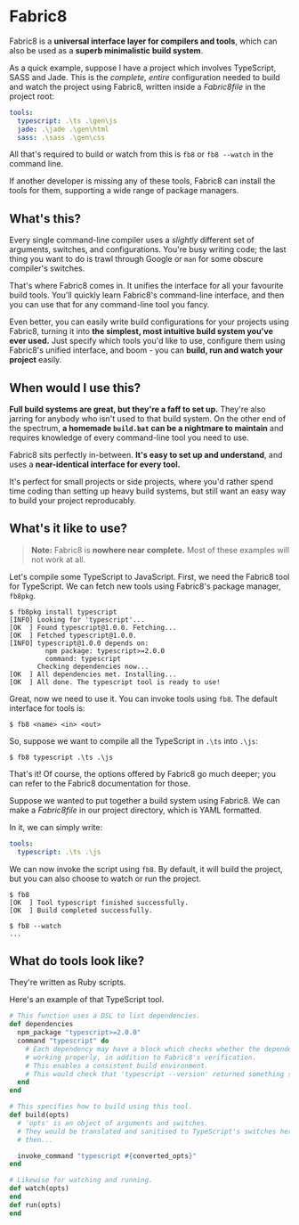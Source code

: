 # Fabric8
Fabric8 is a **universal interface layer for compilers and tools**, which can
also be used as a **superb minimalistic build system**.

As a quick example, suppose I have a project which involves TypeScript, SASS
and Jade. This is the *complete, entire* configuration needed to build and
watch the project using Fabric8, written inside a *Fabric8file* in the
project root:

```yaml
tools:
  typescript: .\ts .\gen\js
  jade: .\jade .\gen\html
  sass: .\sass .\gen\css
```

All that's required to build or watch from this is `fb8` or `fb8 --watch` in
the command line.

If another developer is missing any of these tools, Fabric8 can install the 
tools for them, supporting a wide range of package managers.

## What's this?

Every single command-line compiler uses a *slightly* different set of arguments,
switches, and configurations. You're busy writing code; the last thing you
want to do is trawl through Google or `man` for some obscure compiler's
switches.

That's where Fabric8 comes in. It unifies the interface for all your favourite
build tools. You'll quickly learn Fabric8's command-line interface, and then
you can use that for any command-line tool you fancy. 

Even better, you can easily write build configurations for your projects using
Fabric8, turning it into 
**the simplest, most intuitive build system you've ever used.** Just specify
which tools you'd like to use, configure them using Fabric8's unified interface,
and boom - you can **build, run and watch your project** easily.

## When would I use this?

**Full build systems are great, but they're a faff to set up.** They're
also jarring for anybody who isn't used to that build system. On the other
end of the spectrum, **a homemade `build.bat` can be a nightmare to maintain**
and requires knowledge of every command-line tool you need to use.

Fabric8 sits perfectly in-between. **It's easy to set up and understand**,
and uses a **near-identical interface for every tool.** 

It's perfect for small projects or side projects, where you'd rather spend time
coding than setting up heavy build systems, but still want an easy way to build
your project reproducably.

## What's it like to use?

> **Note:** Fabric8 is **nowhere near complete.** Most of these examples
> will not work at all.

Let's compile some TypeScript to JavaScript. First, we need the Fabric8 
tool for TypeScript. We can fetch new tools using Fabric8's package manager, 
`fb8pkg`.

```
$ fb8pkg install typescript
[INFO] Looking for 'typescript'...
[OK  ] Found typescript@1.0.0. Fetching...
[OK  ] Fetched typescript@1.0.0.
[INFO] typescript@1.0.0 depends on:
         npm package: typescript>=2.0.0
         command: typescript
       Checking dependencies now...
[OK  ] All dependencies met. Installing...
[OK  ] All done. The typescript tool is ready to use!
```

Great, now we need to use it. You can invoke tools using `fb8`. The default
interface for tools is:

```
$ fb8 <name> <in> <out>
```

So, suppose we want to compile all the TypeScript in `.\ts` into `.\js`:

```
$ fb8 typescript .\ts .\js
```

That's it! Of course, the options offered by Fabric8 go much deeper; you can
refer to the Fabric8 documentation for those.

Suppose we wanted to put together a build system using Fabric8. We can make a
*Fabric8file* in our project directory, which is YAML formatted.

In it, we can simply write:

```yaml
tools:
  typescript: .\ts .\js
```

We can now invoke the script using `fb8`. By default, it will build the project,
but you can also choose to watch or run the project.

```
$ fb8
[OK  ] Tool typescript finished successfully.
[OK  ] Build completed successfully.

$ fb8 --watch
...
```

## What do tools look like?

They're written as Ruby scripts.

Here's an example of that TypeScript tool.

```ruby
# This function uses a DSL to list dependencies.
def dependencies
  npm_package "typescript>=2.0.0"
  command "typescript" do
    # Each dependency may have a block which checks whether the dependency is
    # working properly, in addition to Fabric8's verification.
    # This enables a consistent build environment.
    # This would check that 'typescript --version' returned something sensible.
  end
end

# This specifies how to build using this tool.
def build(opts)
  # 'opts' is an object of arguments and switches.
  # They would be translated and sanitised to TypeScript's switches here, and
  # then...

  invoke_command "typescript #{converted_opts}"
end

# Likewise for watching and running.
def watch(opts)
end
def run(opts)
end
```